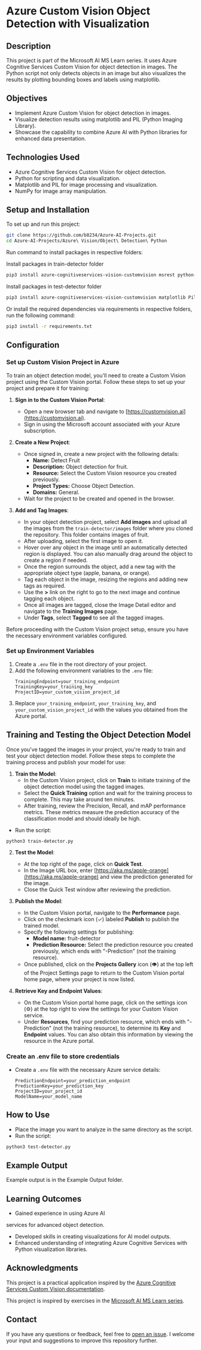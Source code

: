 # Azure Custom Vision Object Detection with Visualization

## Description
This project is part of the Microsoft AI MS Learn series. It uses Azure Cognitive Services Custom Vision for object detection in images. The Python script not only detects objects in an image but also visualizes the results by plotting bounding boxes and labels using matplotlib.

## Objectives
- Implement Azure Custom Vision for object detection in images.
- Visualize detection results using matplotlib and PIL (Python Imaging Library).
- Showcase the capability to combine Azure AI with Python libraries for enhanced data presentation.

## Technologies Used
- Azure Cognitive Services Custom Vision for object detection.
- Python for scripting and data visualization.
- Matplotlib and PIL for image processing and visualization.
- NumPy for image array manipulation.

## Setup and Installation
To set up and run this project:

```bash
git clone https://github.com/b8234/Azure-AI-Projects.git
cd Azure-AI-Projects/Azure\ Vision/Object\ Detection\ Python
```
Run command to install packages in respective folders:

Install packages in train-detector folder

```bash
pip3 install azure-cognitiveservices-vision-customvision msrest python-dotenv
```
Install packages in test-detector folder

```bash
pip3 install azure-cognitiveservices-vision-customvision matplotlib Pillow numpy
```

Or install the required dependencies via requirements in respective folders, run the following command:

```bash
pip3 install -r requirements.txt
```

## Configuration

### Set up Custom Vision Project in Azure

To train an object detection model, you'll need to create a Custom Vision project using the Custom Vision portal. Follow these steps to set up your project and prepare it for training:

1. **Sign in to the Custom Vision Portal**:
   - Open a new browser tab and navigate to [https://customvision.ai](https://customvision.ai).
   - Sign in using the Microsoft account associated with your Azure subscription.

2. **Create a New Project**:
   - Once signed in, create a new project with the following details:
     - **Name:** Detect Fruit
     - **Description:** Object detection for fruit.
     - **Resource:** Select the Custom Vision resource you created previously.
     - **Project Types:** Choose Object Detection.
     - **Domains:** General.
   - Wait for the project to be created and opened in the browser.

3. **Add and Tag Images**:
   - In your object detection project, select **Add images** and upload all the images from the `train-detector/images` folder where you cloned the repository. This folder contains images of fruit.
   - After uploading, select the first image to open it.
   - Hover over any object in the image until an automatically detected region is displayed. You can also manually drag around the object to create a region if needed.
   - Once the region surrounds the object, add a new tag with the appropriate object type (apple, banana, or orange).
   - Tag each object in the image, resizing the regions and adding new tags as required.
   - Use the **>** link on the right to go to the next image and continue tagging each object.
   - Once all images are tagged, close the Image Detail editor and navigate to the **Training Images** page.
   - Under **Tags**, select **Tagged** to see all the tagged images.

Before proceeding with the Custom Vision project setup, ensure you have the necessary environment variables configured.

### Set up Environment Variables

1. Create a `.env` file in the root directory of your project.
2. Add the following environment variables to the `.env` file:
   ```
   TrainingEndpoint=your_training_endpoint
   TrainingKey=your_training_key
   ProjectID=your_custom_vision_project_id
   ```
3. Replace `your_training_endpoint`, `your_training_key`, and `your_custom_vision_project_id` with the values you obtained from the Azure portal.


## Training and Testing the Object Detection Model

Once you've tagged the images in your project, you're ready to train and test your object detection model. Follow these steps to complete the training process and publish your model for use:

1. **Train the Model**:
   - In the Custom Vision project, click on **Train** to initiate training of the object detection model using the tagged images.
   - Select the **Quick Training** option and wait for the training process to complete. This may take around ten minutes.
   - After training, review the Precision, Recall, and mAP performance metrics. These metrics measure the prediction accuracy of the classification model and should ideally be high.

- Run the script:

```bash
python3 train-detector.py
```

2. **Test the Model**:
   - At the top right of the page, click on **Quick Test**.
   - In the Image URL box, enter [https://aka.ms/apple-orange](https://aka.ms/apple-orange) and view the prediction generated for the image.
   - Close the Quick Test window after reviewing the prediction.

3. **Publish the Model**:
   - In the Custom Vision portal, navigate to the **Performance** page.
   - Click on the checkmark icon (✓) labeled **Publish** to publish the trained model.
   - Specify the following settings for publishing:
     - **Model name:** fruit-detector
     - **Prediction Resource:** Select the prediction resource you created previously, which ends with "-Prediction" (not the training resource).
   - Once published, click on the **Projects Gallery** icon (👁) at the top left of the Project Settings page to return to the Custom Vision portal home page, where your project is now listed.

4. **Retrieve Key and Endpoint Values**:
   - On the Custom Vision portal home page, click on the settings icon (⚙) at the top right to view the settings for your Custom Vision service.
   - Under **Resources**, find your prediction resource, which ends with "-Prediction" (not the training resource), to determine its **Key** and **Endpoint** values. You can also obtain this information by viewing the resource in the Azure portal.

### Create an .env file to store credentials

- Create a `.env` file with the necessary Azure service details:
  ```
  PredictionEndpoint=your_prediction_endpoint
  PredictionKey=your_prediction_key
  ProjectID=your_project_id
  ModelName=your_model_name
  ```

## How to Use
- Place the image you want to analyze in the same directory as the script.
- Run the script:

```bash
python3 test-detector.py
```

## Example Output
Example output is in the Example Output folder.

## Learning Outcomes
- Gained experience in using Azure AI

 services for advanced object detection.
- Developed skills in creating visualizations for AI model outputs.
- Enhanced understanding of integrating Azure Cognitive Services with Python visualization libraries.

## Acknowledgments
This project is a practical application inspired by the [Azure Cognitive Services Custom Vision documentation](https://docs.microsoft.com/azure/cognitive-services/custom-vision-service/).

This project is inspired by exercises in the [Microsoft AI MS Learn series](https://learn.microsoft.com/en-us/training/).

## Contact

If you have any questions or feedback, feel free to [open an issue](https://github.com/b8234/Azure-AI-Projects/issues/new). I welcome your input and suggestions to improve this repository further.

